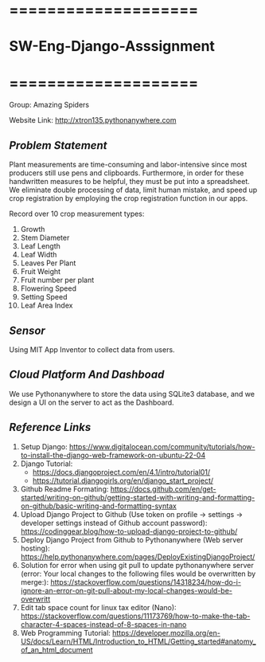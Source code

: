 # ====================
# SW-Eng-Django-Asssignment
# ====================

Group: Amazing Spiders

Website Link: http://xtron135.pythonanywhere.com

## _Problem Statement_

Plant measurements are time-consuming and labor-intensive since most producers still use pens and clipboards. Furthermore, in order for these handwritten measures to be helpful, they must be put into a spreadsheet. We eliminate double processing of data, limit human mistake, and speed up crop registration by employing the crop registration function in our apps.

 Record over 10 crop measurement types:
 1. Growth
 2. Stem Diameter
 3. Leaf Length
 4. Leaf Width
 5. Leaves Per Plant
 6. Fruit Weight
 7. Fruit number per plant
 8. Flowering Speed
 9. Setting Speed
 10. Leaf Area Index
 
## _Sensor_

Using MIT App Inventor to collect data from users.

## _Cloud Platform And Dashboad_

We use Pythonanywhere to store the data using SQLite3 database, and we design a UI on the server to act as the Dashboard.

 
## _Reference Links_

1. Setup Django: https://www.digitalocean.com/community/tutorials/how-to-install-the-django-web-framework-on-ubuntu-22-04
2. Django Tutorial:
    - https://docs.djangoproject.com/en/4.1/intro/tutorial01/
    - https://tutorial.djangogirls.org/en/django_start_project/
3. Github Readme Formating: https://docs.github.com/en/get-started/writing-on-github/getting-started-with-writing-and-formatting-on-github/basic-writing-and-formatting-syntax
4. Upload Django Project to Github (Use token on profile -> settings -> developer settings instead of Github account password): https://codinggear.blog/how-to-upload-django-project-to-github/
5. Deploy Django Project from Github to Pythonanywhere (Web server hosting): https://help.pythonanywhere.com/pages/DeployExistingDjangoProject/
6. Solution for error when using git pull to update pythonanywhere server (error: Your local changes to the following files would be overwritten by merge:): https://stackoverflow.com/questions/14318234/how-do-i-ignore-an-error-on-git-pull-about-my-local-changes-would-be-overwritt
7. Edit tab space count for linux tax editor (Nano): https://stackoverflow.com/questions/11173769/how-to-make-the-tab-character-4-spaces-instead-of-8-spaces-in-nano
8. Web Programming Tutorial: https://developer.mozilla.org/en-US/docs/Learn/HTML/Introduction_to_HTML/Getting_started#anatomy_of_an_html_document
